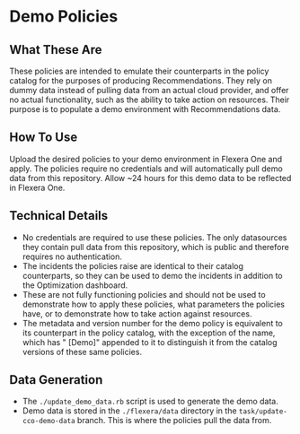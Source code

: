 # Demo Policies

## What These Are

These policies are intended to emulate their counterparts in the policy catalog for the purposes of producing Recommendations. They rely on dummy data instead of pulling data from an actual cloud provider, and offer no actual functionality, such as the ability to take action on resources. Their purpose is to populate a demo environment with Recommendations data.

## How To Use

Upload the desired policies to your demo environment in Flexera One and apply. The policies require no credentials and will automatically pull demo data from this repository. Allow ~24 hours for this demo data to be reflected in Flexera One.

## Technical Details

- No credentials are required to use these policies. The only datasources they contain pull data from this repository, which is public and therefore requires no authentication.
- The incidents the policies raise are identical to their catalog counterparts, so they can be used to demo the incidents in addition to the Optimization dashboard.
- These are not fully functioning policies and should not be used to demonstrate how to apply these policies, what parameters the policies have, or to demonstrate how to take action against resources.
- The metadata and version number for the demo policy is equivalent to its counterpart in the policy catalog, with the exception of the name, which has " [Demo]" appended to it to distinguish it from the catalog versions of these same policies.

## Data Generation

- The `./update_demo_data.rb` script is used to generate the demo data.
- Demo data is stored in the `./flexera/data` directory in the `task/update-cco-demo-data` branch. This is where the policies pull the data from.
